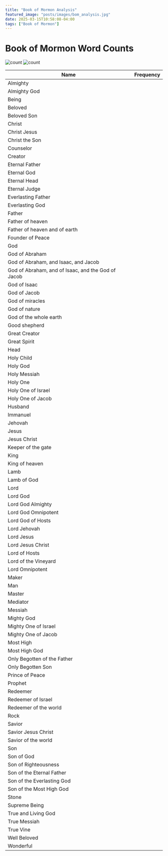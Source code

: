 ```yaml
---
title: "Book of Mormon Analysis"
featured_image: "posts/images/bom_analysis.jpg"
date: 2025-03-15T10:58:08-04:00
tags: ["Book of Mormon"]
---
```



# Book of Mormon Word Counts

<!-- ![](./count.png) -->

<!-- ![](./posts/count.png) -->

<!-- ![](./content/posts/count.png) -->

<!-- <img src="./count.png" alt="count"> -->

<!-- <img src="{{site.baseurl | prepend: site.url}}/count.png" alt="Untitled" /> -->

<img src="https://porterbmoody.github.io/balmingilead/posts/count.png" alt="count" />

<img src="{{prepend: site.url}}/balmingilead/conent/posts/count.png" alt="count" />



Name | Frequency |
--- | --- |
Almighty |  |
Almighty God |  |
Being |  |
Beloved |  |
Beloved Son |  |
Christ |  |
Christ Jesus |  |
Christ the Son |  |
Counselor |  |
Creator |  |
Eternal Father |  |
Eternal God |  |
Eternal Head |  |
Eternal Judge |  |
Everlasting Father |  |
Everlasting God |  |
Father |  |
Father of heaven |  |
Father of heaven and of earth |  |
Founder of Peace |  |
God |  |
God of Abraham |  |
God of Abraham, and Isaac, and Jacob |  |
God of Abraham, and of Isaac, and the God of Jacob |  |
God of Isaac |  |
God of Jacob  |  |
God of miracles |  |
God of nature |  |
God of the whole earth |  |
Good shepherd |  |
Great Creator |  |
Great Spirit |  |
Head |  |
Holy Child |  |
Holy God |  |
Holy Messiah |  |
Holy One |  |
Holy One of Israel |  |
Holy One of Jacob |  |
Husband |  |
Immanuel |  |
Jehovah |  |
Jesus |  |
Jesus Christ |  |
Keeper of the gate |  |
King |  |
King of heaven |  |
Lamb |  |
Lamb of God |  |
Lord |  |
Lord God |  |
Lord God Almighty |  |
Lord God Omnipotent |  |
Lord God of Hosts |  |
Lord Jehovah |  |
Lord Jesus |  |
Lord Jesus Christ |  |
Lord of Hosts |  |
Lord of the Vineyard |  |
Lord Omnipotent |  |
Maker |  |
Man |  |
Master |  |
Mediator |  |
Messiah |  |
Mighty God |  |
Mighty One of Israel |  |
Mighty One of Jacob |  |
Most High |  |
Most High God |  |
Only Begotten of the Father |  |
Only Begotten Son |  |
Prince of Peace |  |
Prophet |  |
Redeemer |  |
Redeemer of Israel |  |
Redeemer of the world |  |
Rock |  |
Savior |  |
Savior Jesus Christ |  |
Savior of the world |  |
Son |  |
Son of God |  |
Son of Righteousness |  |
Son of the Eternal Father |  |
Son of the Everlasting God |  |
Son of the Most High God |  |
Stone |  |
Supreme Being |  |
True and Living God |  |
True Messiah |  |
True Vine |  |
Well Beloved |  |
Wonderful |  |
